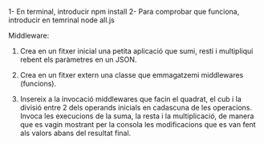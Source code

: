 1- En terminal, introducir npm install
2- Para comprobar que funciona, introducir en temrinal node all.js


Middleware:

1. Crea en un fitxer inicial una petita aplicació que sumi, resti i multipliqui rebent els paràmetres en un JSON.


2. Crea en un fitxer extern una classe que emmagatzemi middlewares (funcions).


3. Insereix a la invocació middlewares que facin el quadrat, el cub i la divisió entre 2 dels operands inicials en cadascuna de les operacions. Invoca les execucions de la suma, la resta i la multiplicació, de manera que es vagin mostrant per la consola les modificacions que es van fent als valors abans del resultat final.
